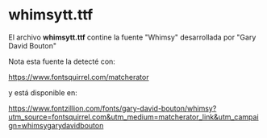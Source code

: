 # whimsytt.ttf

El archivo **whimsytt.ttf** contine la fuente "Whimsy" desarrollada por "Gary David Bouton"

Nota esta fuente la detecté con:

https://www.fontsquirrel.com/matcherator

y está disponible en:

https://www.fontzillion.com/fonts/gary-david-bouton/whimsy?utm_source=fontsquirrel.com&utm_medium=matcherator_link&utm_campaign=whimsygarydavidbouton

